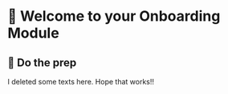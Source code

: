 # 🤝 Welcome to your Onboarding Module

## 🔑 Do the prep

I deleted some texts here.
Hope that works!!
